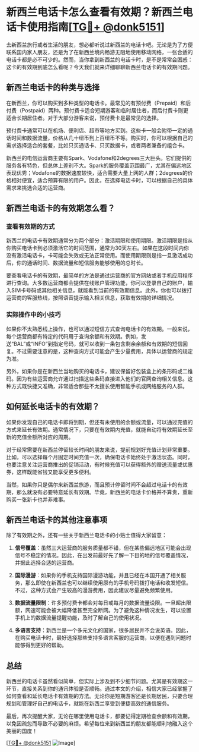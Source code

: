 # 新西兰电话卡怎么查看有效期？新西兰电话卡使用指南[[TG💪+ @donk5151](https://t.me/s/donk5151)]

去新西兰旅行或者生活的朋友，想必都听说过新西兰的电话卡吧。无论是为了方便联系国内家人朋友，还是为了在新西兰境内畅游无阻地使用移动网络，一张合适的电话卡都是必不可少的。然而，当你拿到新西兰的电话卡时，是不是常常会困惑：这卡的有效期到底怎么看呢？今天我们就来详细聊聊新西兰电话卡的有效期问题。

## 新西兰电话卡的种类与选择

在新西兰，你可以购买到多种类型的电话卡。最常见的有预付费（Prepaid）和后付费（Postpaid）两种。预付费卡适合短期游客和临时居住者，而后付费卡则更适合长期居住者。对于大部分游客来说，预付费卡是最常见的选择。

预付费卡通常可以在机场、便利店、超市等地方买到。这些卡一般会附带一定的通话时间和数据流量，价格从几十纽币到上百纽币不等。购买时，你可以根据自己的需求选择适合的套餐，比如只买通话卡、只买数据卡，或者两者兼备的组合卡。

新西兰的电信运营商主要有Spark、Vodafone和2degrees三大巨头。它们提供的服务各有特色，但总体上差别不大。Spark的服务覆盖范围最广，尤其在偏远地区表现优秀；Vodafone的数据速度较快，适合需要大量上网的人群；2degrees的价格相对便宜，适合预算有限的用户。因此，在选择电话卡时，可以根据自己的具体需求来挑选合适的运营商。

## 新西兰电话卡的有效期怎么看？

### 查看有效期的方式

新西兰的电话卡有效期通常分为两个部分：激活期限和使用期限。激活期限是指从你购买电话卡到必须激活它的时间范围，通常为30天左右。如果在这段时间内你没有激活电话卡，卡可能会失效或无法正常使用。而使用期限则是指一旦激活成功后，你的通话时间、数据流量和短信服务能够使用的总时长。

要查看电话卡的有效期，最简单的方法是通过运营商的官方网站或者手机应用程序进行查询。大多数运营商都会提供在线账户管理功能，你可以登录自己的账户，输入SIM卡号码或其他相关信息，就能看到当前的有效期信息。此外，你也可以拨打运营商的客服热线，按照语音提示输入相关信息，获取有效期的详细情况。

### 实际操作中的小技巧

如果你不太熟悉线上操作，也可以通过短信方式查询电话卡的有效期。一般来说，每个运营商都有特定的代码用于查询余额和有效期。例如，发送“BAL”或“INFO”到指定号码，就可以收到一条包含剩余余额和有效期的短信回复。不过需要注意的是，这种查询方式可能会产生少量费用，具体以运营商的规定为准。

另外，如果你是在新西兰当地购买的电话卡，建议保留好包装盒上的条形码或二维码。因为有些运营商允许通过扫描这些条码直接进入他们的官网查询相关信息。这种方式既快捷又准确，非常适合那些不太擅长使用智能手机或网络服务的人群。

## 如何延长电话卡的有效期？

如果你发现自己的电话卡即将到期，但还有未使用的余额或流量，可以通过充值的方式来延长有效期。通常情况下，只要在有效期内充值，就能自动将有效期延长至新的充值金额所对应的周期。

对于经常需要在新西兰停留较长时间的朋友来说，提前规划好充值计划非常重要。比如，可以选择每个月固定时间充值一次，确保电话卡始终处于激活状态。同时，也要注意关注运营商推出的促销活动，有时候充值可以获得额外的赠送流量或优惠券，这样既能省钱又能享受更多便利。

当然，如果你只是偶尔来新西兰旅游，而且预计停留时间不会超过电话卡的有效期，那么就没有必要特意延长有效期。毕竟，新西兰的电话卡价格并不算贵，重新购买一张新卡也并非难事。

## 新西兰电话卡的其他注意事项

除了有效期之外，还有一些关于新西兰电话卡的小贴士值得大家留意：

1. **信号覆盖**：虽然三大运营商的服务质量都不错，但在某些偏远地区可能会出现信号不稳定的情况。因此，在出发前最好先了解一下目的地的信号覆盖情况，并据此选择合适的运营商。
   
2. **国际漫游**：如果你的手机支持国际漫游功能，并且已经在本国开通了相关服务，那么即使在新西兰也可以继续使用原有的手机号码拨打电话和收发短信。不过，这种方式会产生较高的漫游费用，因此建议尽量避免频繁使用。

3. **数据流量限制**：许多预付费卡都会对每日或每月的数据流量设限。一旦超出限额，网速可能会被大幅降低甚至完全断网。为了避免这种情况发生，可以设置手机上的数据流量提醒功能，及时了解自己的使用状况。

4. **多语言支持**：新西兰是一个多元文化的国家，很多居民并不会说英语。因此，在购买电话卡时，最好选择那些支持多语言客服的运营商，以便在遇到问题时能够得到更好的帮助。

## 总结

新西兰的电话卡虽然看似简单，但实际上涉及到不少细节问题。尤其是有效期这一环节，直接关系到你的通讯体验是否顺畅。通过本文的介绍，相信大家已经掌握了如何查看和延长电话卡有效期的方法。无论你是短期游客还是长期居民，只要合理规划和管理好自己的电话卡，就能在新西兰享受到便捷高效的通信服务。

最后，再次提醒大家，无论在哪里使用电话卡，都要记得定期检查余额和有效期，以免因疏忽而导致不必要的麻烦。希望每位来到新西兰的朋友都能顺利地融入这个美丽的国度！

[[TG💪+ @donk5151](https://t.me/s/donk5151) ![Image](https://i.postimg.cc/rwNCRYN7/Snipaste-2025-04-30-17-27-05.png)]